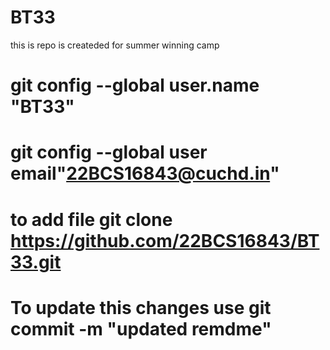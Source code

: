 # BT33
this is repo is createded for summer winning camp
 # git config --global user.name "BT33"
 # git config --global user email"22BCS16843@cuchd.in"
 # to add file git clone https://github.com/22BCS16843/BT33.git
 # To update this changes use git commit -m "updated remdme"